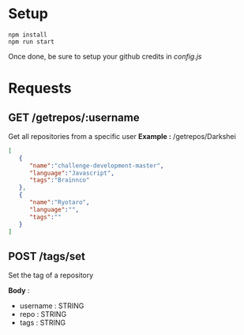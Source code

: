 # Setup

    npm install
    npm run start

Once done, be sure to setup your github credits in *config.js*

# Requests
## GET /getrepos/:username
Get all repositories from a specific user
**Example :**
/getrepos/Darkshei

```json
[
   {
      "name":"challenge-development-master",
      "language":"Javascript",
      "tags":"Brainnco"
   },
   {
      "name":"Ryotaro",
      "language":"",
      "tags":""
   }
]
```
## POST /tags/set
Set the tag of a repository

**Body** :

 - username : STRING
 - repo : STRING
 - tags : STRING
